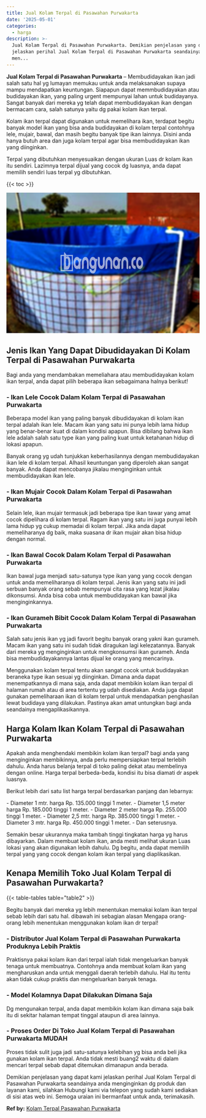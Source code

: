 ```yaml
---
title: Jual Kolam Terpal di Pasawahan Purwakarta
date: '2025-05-01'
categories:
  - harga
description: >-
  Jual Kolam Terpal di Pasawahan Purwakarta. Demikian penjelasan yang dapat kami
  jelaskan perihal Jual Kolam Terpal di Pasawahan Purwakarta seandainya anda
  men...
---
```


**Jual Kolam Terpal di Pasawahan Purwakarta** – Membudidayakan ikan jadi salah satu hal yg lumayan memukau untuk anda melaksanakan supaya mampu mendapatkan keuntungan. Siapapun dapat memmbudidayakan atau budidayakan ikan, yang paling urgent mempunyai lahan untuk budidayanya. Sangat banyak dari mereka yg telah dapat membudidayakan ikan dengan bermacam cara, salah satunya yaitu dg pakai kolam ikan terpal.

Kolam ikan terpal dapat digunakan untuk memelihara ikan, terdapat begitu banyak model ikan yang bisa anda budidayakan di kolam terpal contohnya lele, mujair, bawal, dan masih begitu banyak tipe ikan lainnya. Disini anda hanya butuh area dan juga kolam terpal agar bisa membudidayakan ikan yang diinginkan.

Terpal yang dibutuhkan menyesuaikan dengan ukuran Luas dr kolam ikan itu sendiri. Lazimnya terpal dijual yang cocok dg luasnya, anda dapat memilih sendiri luas terpal yg dibutuhkan.

{{< toc >}}

![Jual Kolam Terpal di Pasawahan Purwakarta](/images/jual-kolam-terpal-54.png)

## Jenis Ikan Yang Dapat Dibudidayakan Di Kolam Terpal di Pasawahan Purwakarta

Bagi anda yang mendambakan memeliahara atau membudidayakan kolam ikan terpal, anda dapat pilih beberapa ikan sebagaimana halnya berikut!

### \- Ikan Lele Cocok Dalam Kolam Terpal di Pasawahan Purwakarta

Beberapa model ikan yang paling banyak dibudidayakan di kolam ikan terpal adalah ikan lele. Macam ikan yang satu ini punya lebih lama hidup yang benar-benar kuat di dalam kondisi apapun. Bisa dibilang bahwa ikan lele adalah salah satu type ikan yang paling kuat untuk ketahanan hidup di lokasi apapun.

Banyak orang yg udah tunjukkan keberhasilannya dengan membudidayakan ikan lele di kolam terpal. Alhasil keuntungan yang diperoleh akan sangat banyak. Anda dapat mencobanya jikalau menginginkan untuk membudidayakan ikan lele.

### \- Ikan Mujair Cocok Dalam Kolam Terpal di Pasawahan Purwakarta

Selain lele, ikan mujair termasuk jadi beberapa tipe ikan tawar yang amat cocok dipelihara di kolam terpal. Ragam ikan yang satu ini juga punyai lebih lama hidup yg cukup memadai di kolam terpal. Jika anda dapat memeliharanya dg baik, maka suasana dr ikan mujair akan bisa hidup dengan normal.

### \- Ikan Bawal Cocok Dalam Kolam Terpal di Pasawahan Purwakarta

Ikan bawal juga menjadi satu-satunya type ikan yang yang cocok dengan untuk anda memeliharanya di kolam terpal. Jenis ikan yang satu ini jadi serbuan banyak orang sebab mempunyai cita rasa yang lezat jikalau dikonsumsi. Anda bisa coba untuk membudidayakan kan bawal jika menginginkannya.

### \- Ikan Gurameh Bibit Cocok Dalam Kolam Terpal di Pasawahan Purwakarta

Salah satu jenis ikan yg jadi favorit begitu banyak orang yakni ikan gurameh. Macam ikan yang satu ini sudah tidak diragukan lagi kelezatannya. Banyak dari mereka yg menginginkan untuk mengkonsumsi ikan gurameh. Anda bisa membudidayakannya lantas dijual ke orang yang mencarinya.

Menggunakan kolam terpal tentu akan sangat cocok untuk budidayakan beraneka type ikan sesuai yg diinginkan. Dimana anda dapat menempatkannya di mana saja, anda dapat membikin kolam ikan terpal di halaman rumah atau di area tertentu yg udah disediakan. Anda juga dapat gunakan pemeliharaan ikan di kolam terpal untuk mendapatkan penghasilan lewat budidaya yang dilakukan. Pastinya akan amat untungkan bagi anda seandainya mengaplikasikannya.

## Harga Kolam Ikan Kolam Terpal di Pasawahan Purwakarta

Apakah anda menghendaki membikin kolam ikan terpal? bagi anda yang menginginkan membikinnya, anda perlu mempersiapkan terpal terlebih dahulu. Anda harus belanja terpal di toko paling dekat atau membelinya dengan online. Harga terpal berbeda-beda, kondisi itu bisa diamati dr aspek luasnya.

Berikut lebih dari satu list harga terpal berdasarkan panjang dan lebarnya:

\- Diameter 1 mtr. harga Rp. 135.000 tinggi 1 meter. - Diameter 1,5 meter harga Rp. 185.000 tinggi 1 meter. - Diameter 2 meter harga Rp. 255.000 tinggi 1 meter. - Diameter 2,5 mtr. harga Rp. 385.000 tinggi 1 meter. - Diameter 3 mtr. harga Rp. 450.000 tinggi 1 meter. - Dan seterusnya.

Semakin besar ukurannya maka tambah tinggi tingkatan harga yg harus dibayarkan. Dalam membuat kolam ikan, anda mesti melihat ukuran Luas lokasi yang akan digunakan lebih dahulu. Dg begitu, anda dapat memilih terpal yang yang cocok dengan kolam ikan terpal yang diaplikasikan.

## Kenapa Memilih Toko Jual Kolam Terpal di Pasawahan Purwakarta?

{{< table-tables table="table2" >}}

Begitu banyak dari mereka yg lebih menentukan memakai kolam ikan terpal sebab lebih dari satu hal. dibawah ini sebagian alasan Mengapa orang-orang lebih menentukan menggunakan kolam ikan dr terpal!

### \- Distributor Jual Kolam Terpal di Pasawahan Purwakarta Produknya Lebih Praktis

Praktisnya pakai kolam ikan dari terpal ialah tidak mengeluarkan banyak tenaga untuk membuatnya. Contohnya anda membuat kolam ikan yang mengharuskan anda untuk menggali daerah terlebih dahulu. Hal itu tentu akan tidak cukup praktis dan mengeluarkan banyak tenaga.

### \- Model Kolamnya Dapat Dilakukan Dimana Saja

Dg mengunakan terpal, anda dapat membikin kolam ikan dimana saja baik itu di sekitar halaman tempat tinggal ataupun di area lainnya.

### \- Proses Order Di Toko Jual Kolam Terpal di Pasawahan Purwakarta MUDAH

Proses tidak sulit juga jadi satu-satunya kelebihan yg bisa anda beli jika gunakan kolam ikan terpal. Anda tidak mesti buang2 waktu di dalam mencari terpal sebab dapat ditemukan dimanapun anda berada.

Demikian penjelasan yang dapat kami jelaskan perihal Jual Kolam Terpal di Pasawahan Purwakarta seandainya anda menginginkan dg produk dan layanan kami, silahkan Hubungi kami via telepon yang sudah kami sediakan di sisi atas web ini. Semoga uraian ini bermanfaat untuk anda, terimakasih.

**Ref by:** [Kolam Terpal Pasawahan Purwakarta](https://id.wikipedia.org/wiki/Kolam)
